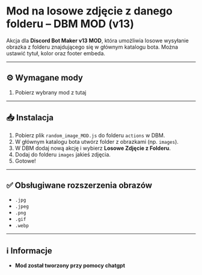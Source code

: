 # Mod na losowe zdjęcie z danego folderu – DBM MOD (v13)

Akcja dla **Discord Bot Maker v13 MOD**, która umożliwia losowe wysyłanie obrazka z folderu znajdującego się w głównym katalogu bota. Można ustawić tytuł, kolor oraz footer embeda.

---

## ⚙️ Wymagane mody

1. Pobierz wybrany mod z tutaj

---

## 📥 Instalacja

1. Pobierz plik `random_image_MOD.js` do folderu `actions` w DBM.
2. W głównym katalogu bota utwórz folder z obrazkami (np. `images`).
3. W DBM dodaj nową akcję i wybierz **Losowe Zdjęcie z Folderu**.
4. Dodaj do folderu `images` jakieś zdjęcia.
5. Gotowe!

---

## ✅ Obsługiwane rozszerzenia obrazów

- `.jpg`
- `.jpeg`
- `.png`
- `.gif`
- `.webp`

---


## ℹ️ Informacje

- **Mod został tworzony przy pomocy chatgpt**


